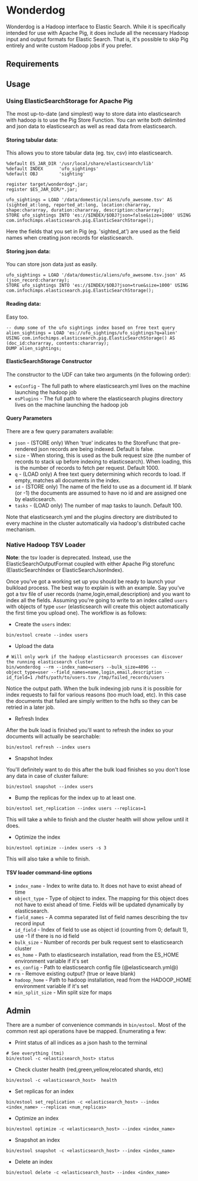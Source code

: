 # Wonderdog

Wonderdog is a Hadoop interface to Elastic Search. While it is specifically intended for use with Apache Pig, it does include all the necessary Hadoop input and output formats for Elastic Search. That is, it's possible to skip Pig entirely and write custom Hadoop jobs if you prefer.

## Requirements

## Usage

### Using ElasticSearchStorage for Apache Pig

The most up-to-date (and simplest) way to store data into elasticsearch with hadoop is to use the Pig Store Function. You can write both delimited and json data to elasticsearch as well as read data from elasticsearch.

#### Storing tabular data:

This allows you to store tabular data (eg. tsv, csv) into elasticsearch.

```pig
%default ES_JAR_DIR '/usr/local/share/elasticsearch/lib'
%default INDEX      'ufo_sightings'
%default OBJ        'sighting'        

register target/wonderdog*.jar;
register $ES_JAR_DIR/*.jar;

ufo_sightings = LOAD '/data/domestic/aliens/ufo_awesome.tsv' AS (sighted_at:long, reported_at:long, location:chararray, shape:chararray, duration:chararray, description:chararray);
STORE ufo_sightings INTO 'es://$INDEX/$OBJ?json=false&size=1000' USING com.infochimps.elasticsearch.pig.ElasticSearchStorage();
```

Here the fields that you set in Pig (eg. 'sighted_at') are used as the field names when creating json records for elasticsearch.

#### Storing json data:

You can store json data just as easily.

```pig
ufo_sightings = LOAD '/data/domestic/aliens/ufo_awesome.tsv.json' AS (json_record:chararray);
STORE ufo_sightings INTO 'es://$INDEX/$OBJ?json=true&size=1000' USING com.infochimps.elasticsearch.pig.ElasticSearchStorage();
```

#### Reading data:

Easy too.

```pig
-- dump some of the ufo sightings index based on free text query
alien_sightings = LOAD 'es://ufo_sightings/ufo_sightings?q=alien' USING com.infochimps.elasticsearch.pig.ElasticSearchStorage() AS (doc_id:chararray, contents:chararray);
DUMP alien_sightings;
```

#### ElasticSearchStorage Constructor

The constructor to the UDF can take two arguments (in the following order):

* ```esConfig``` - The full path to where elasticsearch.yml lives on the machine launching the hadoop job
* ```esPlugins``` - The full path to where the elasticsearch plugins directory lives on the machine launching the hadoop job

#### Query Parameters

There are a few query paramaters available:

* ```json``` - (STORE only) When 'true' indicates to the StoreFunc that pre-rendered json records are being indexed. Default is false.
* ```size``` - When storing, this is used as the bulk request size (the number of records to stack up before indexing to elasticsearch). When loading, this is the number of records to fetch per request. Default 1000.
* ```q``` - (LOAD only) A free text query determining which records to load. If empty, matches all documents in the index.
* ```id``` - (STORE only) The name of the field to use as a document id. If blank (or -1) the documents are assumed to have no id and are assigned one by elasticsearch.
* ```tasks``` - (LOAD only) The number of map tasks to launch. Default 100.

Note that elasticsearch.yml and the plugins directory are distributed to every machine in the cluster automatically via hadoop's distributed cache mechanism.

### Native Hadoop TSV Loader

**Note**: the tsv loader is deprecated. Instead, use the ElasticSearchOutputFormat coupled with either Apache Pig storefunc (ElasticSearchIndex or ElasticSearchJsonIndex).

Once you've got a working set up you should be ready to launch your bulkload process. The best way to explain is with an example. Say you've got a tsv file of user records (name,login,email,description) and you want to index all the fields. Assuming you're going to write to an index called ```users``` with objects of type ```user``` (elasticsearch will create this object automatically the first time you upload one). The workflow is as follows:

* Create the ```users``` index:

```
bin/estool create --index users
```

* Upload the data

```
# Will only work if the hadoop elasticsearch processes can discover the running elasticsearch cluster
bin/wonderdog --rm --index_name=users --bulk_size=4096 --object_type=user --field_names=name,login,email,description --id_field=1 /hdfs/path/to/users.tsv /tmp/failed_records/users
```

Notice the output path. When the bulk indexing job runs it is possible for index requests to fail for various reasons (too much load, etc). In this case the documents that failed are simply written to the hdfs so they can be retried in a later job.

* Refresh Index

After the bulk load is finished you'll want to refresh the index so your documents will actually be searchable:

```
bin/estool refresh --index users
```

* Snapshot Index

You'll definitely want to do this after the bulk load finishes so you don't lose any data in case of cluster failure:

```
bin/estool snapshot --index users	
```

* Bump the replicas for the index up to at least one.

```
bin/estool set_replication --index users --replicas=1
```

This will take a while to finish and the cluster health will show yellow until it does.

* Optimize the index

```
bin/estool optimize --index users -s 3
```

This will also take a while to finish.

#### TSV loader command-line options

* ```index_name``` - Index to write data to. It does not have to exist ahead of time
* ```object_type``` - Type of object to index. The mapping for this object does not have to exist ahead of time. Fields will be updated dynamically by elasticsearch.
* ```field_names``` - A comma separated list of field names describing the tsv record input
* ```id_field``` - Index of field to use as object id (counting from 0; default 1), use -1 if there is no id field
* ```bulk_size``` - Number of records per bulk request sent to elasticsearch cluster
* ```es_home``` - Path to elasticsearch installation, read from the ES_HOME environment variable if it's set
* ```es_config``` - Path to elasticsearch config file (@elasticsearch.yml@)
* ```rm``` - Remove existing output? (true or leave blank)
* ```hadoop_home``` - Path to hadoop installation, read from the HADOOP_HOME environment variable if it's set
* ```min_split_size``` - Min split size for maps

## Admin

There are a number of convenience commands in ```bin/estool```. Most of the common rest api operations have be mapped. Enumerating a few:

* Print status of all indices as a json hash to the terminal

```
# See everything (tmi)
bin/estool -c <elasticsearch_host> status
```

* Check cluster health (red,green,yellow,relocated shards, etc)

```
bin/estool -c <elasticsearch_host>  health
```

* Set replicas for an index

```
bin/estool set_replication -c <elasticsearch_host> --index <index_name> --replicas <num_replicas>
```

* Optimize an index

```
bin/estool optimize -c <elasticsearch_host> --index <index_name>
```

* Snapshot an index

```
bin/estool snapshot -c <elasticsearch_host> --index <index_name> 
```

* Delete an index

```
bin/estool delete -c <elasticsearch_host> --index <index_name>
```
